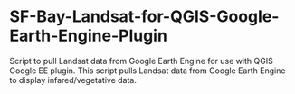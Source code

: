 # SF-Bay-Landsat-for-QGIS-Google-Earth-Engine-Plugin
Script to pull Landsat data from Google Earth Engine for use with QGIS Google EE plugin.
This script pulls Landsat data from Google Earth Engine to display infared/vegetative data.
